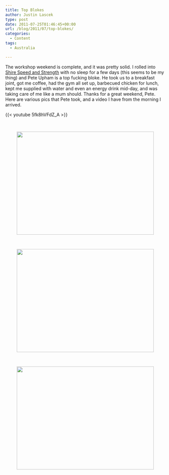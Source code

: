 ```yaml
---
title: Top Blokes
author: Justin Lascek
type: post
date: 2011-07-25T01:46:45+00:00
url: /blog/2011/07/top-blokes/
categories:
  - Content
tags:
  - Australia

---
```

The workshop weekend is complete, and it was pretty solid. I rolled into [Shire Speed and Strength][1] with no sleep for a few days (this seems to be my thing) and Pete Upham is a top fucking bloke. He took us to a breakfast joint, got me coffee, had the gym all set up, barbecued chicken for lunch, kept me supplied with water and even an energy drink mid-day, and was taking care of me like a mum should. Thanks for a great weekend, Pete. Here are various pics that Pete took, and a video I have from the morning I arrived.

{{< youtube 5fk8hVFdZ_A >}}
  

  
&nbsp;

<p style="text-align: center;">
  <a href="/2011/07/3.jpg"><img data-attachment-id="4895" data-permalink="/blog/2011/07/top-blokes/3-2/" data-orig-file="/2011/07/3.jpg" data-orig-size="720,540" data-comments-opened="1" data-image-meta="{&quot;aperture&quot;:&quot;0&quot;,&quot;credit&quot;:&quot;&quot;,&quot;camera&quot;:&quot;&quot;,&quot;caption&quot;:&quot;&quot;,&quot;created_timestamp&quot;:&quot;0&quot;,&quot;copyright&quot;:&quot;&quot;,&quot;focal_length&quot;:&quot;0&quot;,&quot;iso&quot;:&quot;0&quot;,&quot;shutter_speed&quot;:&quot;0&quot;,&quot;title&quot;:&quot;&quot;}" data-image-title="3" data-image-description="" data-medium-file="/2011/07/3.jpg" data-large-file="/2011/07/3.jpg" class="aligncenter size-full wp-image-4895" src="/2011/07/3.jpg" alt="" width="432" height="324" /></a>
</p>

&nbsp;

<p style="text-align: center;">
  <a href="/2011/07/2.jpg"><img data-attachment-id="4896" data-permalink="/blog/2011/07/top-blokes/2-2/" data-orig-file="/2011/07/2.jpg" data-orig-size="720,540" data-comments-opened="1" data-image-meta="{&quot;aperture&quot;:&quot;0&quot;,&quot;credit&quot;:&quot;&quot;,&quot;camera&quot;:&quot;&quot;,&quot;caption&quot;:&quot;&quot;,&quot;created_timestamp&quot;:&quot;0&quot;,&quot;copyright&quot;:&quot;&quot;,&quot;focal_length&quot;:&quot;0&quot;,&quot;iso&quot;:&quot;0&quot;,&quot;shutter_speed&quot;:&quot;0&quot;,&quot;title&quot;:&quot;&quot;}" data-image-title="2" data-image-description="" data-medium-file="/2011/07/2.jpg" data-large-file="/2011/07/2.jpg" class="aligncenter size-full wp-image-4896" src="/2011/07/2.jpg" alt="" width="432" height="324" /></a>
</p>

&nbsp;

<p style="text-align: center;">
  <a href="/2011/07/1.jpg"><img data-attachment-id="4897" data-permalink="/blog/2011/07/top-blokes/1-2/" data-orig-file="/2011/07/1.jpg" data-orig-size="720,540" data-comments-opened="1" data-image-meta="{&quot;aperture&quot;:&quot;0&quot;,&quot;credit&quot;:&quot;&quot;,&quot;camera&quot;:&quot;&quot;,&quot;caption&quot;:&quot;&quot;,&quot;created_timestamp&quot;:&quot;0&quot;,&quot;copyright&quot;:&quot;&quot;,&quot;focal_length&quot;:&quot;0&quot;,&quot;iso&quot;:&quot;0&quot;,&quot;shutter_speed&quot;:&quot;0&quot;,&quot;title&quot;:&quot;&quot;}" data-image-title="1" data-image-description="" data-medium-file="/2011/07/1.jpg" data-large-file="/2011/07/1.jpg" class="aligncenter size-full wp-image-4897" src="/2011/07/1.jpg" alt="" width="432" height="324" /></a>
</p>

&nbsp;

 [1]: http://shirespeedandstrength.com.au/

